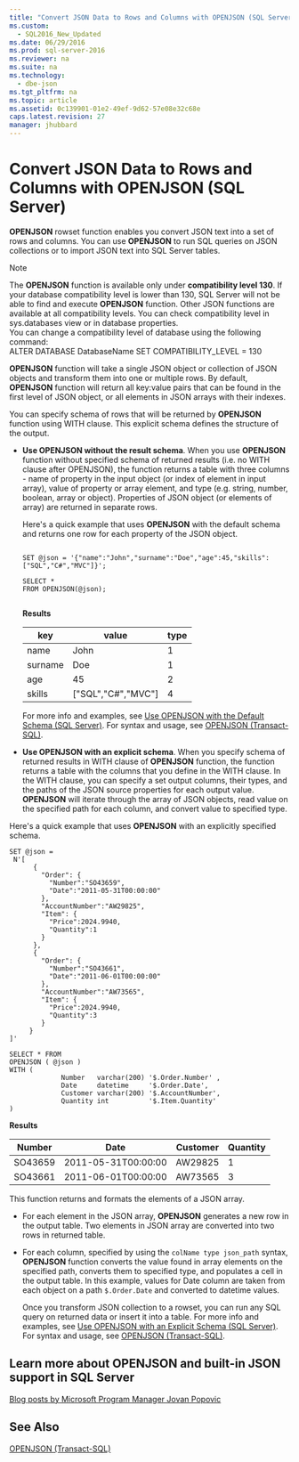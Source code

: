 ```yaml
---
title: "Convert JSON Data to Rows and Columns with OPENJSON (SQL Server)"
ms.custom: 
  - SQL2016_New_Updated
ms.date: 06/29/2016
ms.prod: sql-server-2016
ms.reviewer: na
ms.suite: na
ms.technology: 
  - dbe-json
ms.tgt_pltfrm: na
ms.topic: article
ms.assetid: 0c139901-01e2-49ef-9d62-57e08e32c68e
caps.latest.revision: 27
manager: jhubbard
---
```

# Convert JSON Data to Rows and Columns with OPENJSON (SQL Server)
**OPENJSON** rowset function enables you convert JSON text into a set of rows and columns. You can use **OPENJSON** to run SQL queries on JSON collections or to import JSON text into SQL Server tables.  
  
> [!NOTE]  
>  The **OPENJSON** function is available only under **compatibility level 130**. If your database compatibility level is lower than 130, SQL Server will not be able to find and execute **OPENJSON** function. Other JSON functions are available at all compatibility levels. You can check compatibility level in sys.databases view or in database properties.  
>     You can change a compatibility level of database using the following command:   
> ALTER DATABASE DatabaseName SET COMPATIBILITY_LEVEL = 130  
  
 **OPENJSON** function will take a single JSON object or collection of JSON objects and transform them into one or multiple rows. By default, **OPENJSON** function will return all key:value pairs that can be found in the first level of JSON object, or all elements in JSON arrays with their indexes.  
  
 You can specify schema of rows that will be returned by **OPENJSON** function using WITH clause. This explicit schema defines the structure of the output.  
  
-   **Use OPENJSON without the result schema**. When you use **OPENJSON** function without specified schema of returned results (i.e. no WITH clause after OPENJSON), the function returns a table with three columns - name of property in the input object (or index of element in input array), value of property or array element, and type (e.g. string, number, boolean, array or object). Properties of JSON object (or elements of array) are returned in separate rows.  
  
     Here's a quick example that uses **OPENJSON**  with the default schema and returns one row for each property of  the JSON object.  
  
    ```tsql  
  
    SET @json = '{"name":"John","surname":"Doe","age":45,"skills":["SQL","C#","MVC"]}';  
  
    SELECT *  
    FROM OPENJSON(@json);  
  
    ```  
  
     **Results**  
  
    |key|value|type|  
    |---------|-----------|----------|  
    |name|John|1|  
    |surname|Doe|1|  
    |age|45|2|  
    |skills|["SQL","C#","MVC"]|4|  
  
     For more info and examples, see [Use OPENJSON with the Default Schema (SQL Server)](../../Topics/TopicNameNotContainA/Use-OPENJSON-with-the-Default-Schema--SQL-Server-.md). For syntax and usage, see [OPENJSON (Transact-SQL)](assetId:///233d0877-046b-4dcc-b5da-adeb22f78531).  
  
-   **Use OPENJSON with an explicit schema**. When you specify schema of returned results in WITH clause of **OPENJSON** function, the function returns a table with the columns that you define in the WITH clause. In the WITH clause, you can specify a set output columns, their types, and the paths of the JSON source properties for each output value. **OPENJSON** will iterate through the array of JSON objects, read value on the specified path for each column, and convert value to specified type.  
  
 Here's a quick example that uses **OPENJSON**  with an explicitly specified schema.  
  
```tsql  
SET @json =   
 N'[  
      {  
        "Order": {  
          "Number":"SO43659",  
          "Date":"2011-05-31T00:00:00"  
        },  
        "AccountNumber":"AW29825",  
        "Item": {  
          "Price":2024.9940,  
          "Quantity":1  
        }  
      },  
      {  
        "Order": {  
          "Number":"SO43661",  
          "Date":"2011-06-01T00:00:00"  
        },  
        "AccountNumber":"AW73565",  
        "Item": {  
          "Price":2024.9940,  
          "Quantity":3  
        }  
     }  
]'  
  
SELECT * FROM  
OPENJSON ( @json )  
WITH (   
             Number   varchar(200) '$.Order.Number' ,  
             Date     datetime     '$.Order.Date',  
             Customer varchar(200) '$.AccountNumber',  
             Quantity int          '$.Item.Quantity'  
)  
```  
  
 **Results**  
  
|Number|Date|Customer|Quantity|  
|------------|----------|--------------|--------------|  
|SO43659|2011-05-31T00:00:00|AW29825|1|  
|SO43661|2011-06-01T00:00:00|AW73565|3|  
  
 This function returns and formats the elements of a JSON array.  
  
-   For each element in the JSON array, **OPENJSON** generates a new row in the output table. Two elements in JSON array are converted into two rows in returned table.  
  
-   For each column, specified by using the `colName type json_path` syntax, **OPENJSON** function converts the value found in array elements on the specified path, converts them to specified type, and populates a cell in the output table. In this example, values for Date column are taken from each object on a path `$.Order.Date` and converted to datetime values.  
  
     Once you transform JSON collection to a rowset, you can run any SQL query on returned data or insert it into a table. For more info and examples, see [Use OPENJSON with an Explicit Schema (SQL Server)](../../Topics/TopicNameNotContainA/Use-OPENJSON-with-an-Explicit-Schema--SQL-Server-.md). For syntax and usage, see [OPENJSON (Transact-SQL)](assetId:///233d0877-046b-4dcc-b5da-adeb22f78531).  
  
## Learn more about OPENJSON and built-in JSON support in SQL Server  
 [Blog posts by Microsoft Program Manager Jovan Popovic](http://blogs.msdn.com/b/sqlserverstorageengine/archive/tags/json/)  
  
## See Also  
 [OPENJSON (Transact-SQL)](assetId:///233d0877-046b-4dcc-b5da-adeb22f78531)